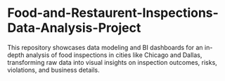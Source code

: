 # Food-and-Restaurent-Inspections-Data-Analysis-Project
 This repository showcases data modeling and BI dashboards for an in-depth analysis of food inspections in cities like Chicago and Dallas, transforming raw data into visual insights on inspection outcomes, risks, violations, and business details.

